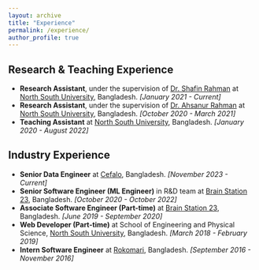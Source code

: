 ```yaml
---
layout: archive
title: "Experience"
permalink: /experience/
author_profile: true
---
```


## Research & Teaching Experience
* **Research Assistant**, under the supervision of [Dr. Shafin Rahman](https://scholar.google.com/citations?user=Pe8C-SUAAAAJ&hl=en) at [North South University](http://www.northsouth.edu/), Bangladesh. _[January 2021 - Current]_
* **Research Assistant**, under the supervision of [Dr. Ahsanur Rahman](https://sites.google.com/site/rahmanmahsanur) at [North South University](http://www.northsouth.edu/), Bangladesh. _[October 2020 - March 2021]_
* **Teaching Assistant** at [North South University](http://www.northsouth.edu/), Bangladesh. _[January 2020 - August 2022]_


## Industry Experience
* **Senior Data Engineer** at [Cefalo](https://www.cefalo.com/en/), Bangladesh. _[November 2023 - Current]_
* **Senior Software Engineer (ML Engineer)** in R&D team at [Brain Station 23](https://brainstation-23.com/), Bangladesh. _[October 2020 - October 2022]_
* **Associate Software Engineer (Part-time)** at [Brain Station 23](https://brainstation-23.com/), Bangladesh. _[June 2019 - September 2020]_
* **Web Developer (Part-time)** at School of Engineering and Physical Science, [North South University](http://www.northsouth.edu/), Bangladesh. _[March 2018 - February 2019]_
* **Intern Software Engineer** at [Rokomari](https://www.rokomari.com/), Bangladesh. _[September 2016 - November 2016]_
